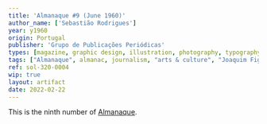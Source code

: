 ```yaml
---
title: 'Almanaque #9 (June 1960)'
author_name: ['Sebastião Rodrigues']
year: y1960
origin: Portugal
publisher: 'Grupo de Publicações Periódicas'
types: [magazine, graphic design, illustration, photography, typography]
tags: ["Almanaque", almanac, journalism, "arts & culture", "Joaquim Figueiredo Magalhães"]
ref: sol-320-0004
wip: true
layout: artifact
date: 2022-02-22
---
```

<p>This is the ninth number of <a class="text-cat-link publisher" href="/tags/almanaque/">Almanaque</a>.</p>
